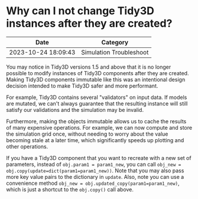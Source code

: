 # Why can I not change Tidy3D instances after they are created?

| Date       | Category    |
|------------|-------------|
| 2023-10-24 18:09:43 | Simulation Troubleshoot |


You may notice in Tidy3D versions 1.5 and above that it is no longer
possible to modify instances of Tidy3D components after they are
created. Making Tidy3D components immutable like this was an intentional
design decision intended to make Tidy3D safer and more performant.

For example, Tidy3D contains several \"validators\" on input data. If
models are mutated, we can\'t always guarantee that the resulting
instance will still satisfy our validations and the simulation may be
invalid.

Furthermore, making the objects immutable allows us to cache the results
of many expensive operations. For example, we can now compute and store
the simulation grid once, without needing to worry about the value
becoming stale at a later time, which significantly speeds up plotting
and other operations.

If you have a Tidy3D component that you want to recreate with a new set
of parameters, instead of `obj.param1 = param1_new`, you can call
`obj_new = obj.copy(update=dict(param1=param1_new))`. Note that you may
also pass more key value pairs to the dictionary in `update`. Also, note
you can use a convenience method
`obj_new = obj.updated_copy(param1=param1_new)`, which is just a
shortcut to the `obj.copy()` call above.

